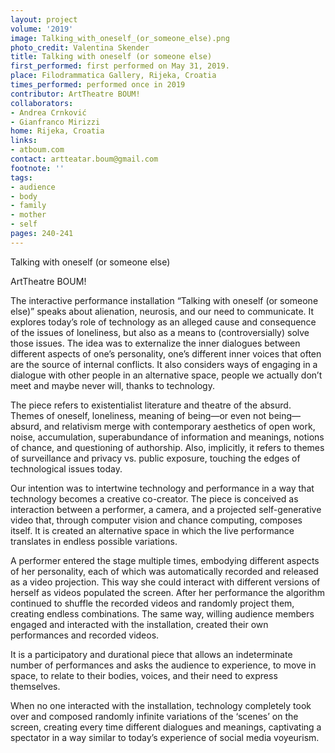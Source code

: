 ```yaml
---
layout: project
volume: '2019'
image: Talking_with_oneself_(or_someone_else).png
photo_credit: Valentina Skender
title: Talking with oneself (or someone else)
first_performed: first performed on May 31, 2019.
place: Filodrammatica Gallery, Rijeka, Croatia
times_performed: performed once in 2019
contributor: ArtTheatre BOUM!
collaborators:
- Andrea Crnković
- Gianfranco Mirizzi
home: Rijeka, Croatia
links:
- atboum.com
contact: artteatar.boum@gmail.com
footnote: ''
tags:
- audience
- body
- family
- mother
- self
pages: 240-241
---
```


Talking with oneself (or someone else)

ArtTheatre BOUM!

The interactive performance installation “Talking with oneself (or someone else)” speaks about alienation, neurosis, and our need to communicate. It explores today’s role of technology as an alleged cause and consequence of the issues of loneliness, but also as a means to (controversially) solve those issues. The idea was to externalize the inner dialogues between different aspects of one’s personality, one’s different inner voices that often are the source of internal conflicts. It also considers ways of engaging in a dialogue with other people in an alternative space, people we actually don’t meet and maybe never will, thanks to technology.

The piece refers to existentialist literature and theatre of the absurd. Themes of oneself, loneliness, meaning of being—or even not being—absurd, and relativism merge with contemporary aesthetics of open work, noise, accumulation, superabundance of information and meanings, notions of chance, and questioning of authorship. Also, implicitly, it refers to themes of surveillance and privacy vs. public exposure, touching the edges of technological issues today.

Our intention was to intertwine technology and performance in a way that technology becomes a creative co-creator. The piece is conceived as interaction between a performer, a camera, and a projected self-generative video that, through computer vision and chance computing, composes itself. It is created an alternative space in which the live performance translates in endless possible variations.

A performer entered the stage multiple times, embodying different aspects of her personality, each of which was automatically recorded and released as a video projection. This way she could interact with different versions of herself as videos populated the screen. After her performance the algorithm continued to shuffle the recorded videos and randomly project them, creating endless combinations. The same way, willing audience members engaged and interacted with the installation, created their own performances and recorded videos.

It is a participatory and durational piece that allows an indeterminate number of performances and asks the audience to experience, to move in space, to relate to their bodies, voices, and their need to express themselves.

When no one interacted with the installation, technology completely took over and composed randomly infinite variations of the ‘scenes’ on the screen, creating every time different dialogues and meanings, captivating a spectator in a way similar to today’s experience of social media voyeurism.
